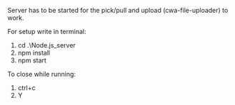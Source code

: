 Server has to be started for the pick/pull and upload (cwa-file-uploader) to work.

For setup write in terminal:
1.  cd .\Node.js_server
2.  npm install
3.  npm start

To close while running:
1.  ctrl+c
2.  Y